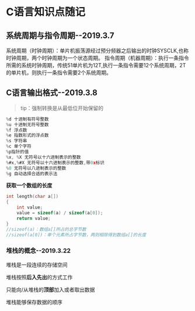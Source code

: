 # C语言知识点随记
##	系统周期与指令周期--2019.3.7
系统周期（时钟周期）：单片机振荡源经过预分频器之后输出的时钟SYSCLK,也称时钟周期，两个时钟周期为一个状态周期。
指令周期（机器周期）：执行一条指令所需的系统时钟周期，传统51单片机为12T,执行一条指令需要12个系统周期，2T的单片机，则执行一条指令需要2个系统周期。

## C语言输出格式--2019.3.8
>tip：强制转换是从最低位开始保留的
>
```C
%d 十进制有符号整数
%u 十进制无符号整数
%f 浮点数
%e 指数形式的浮点数
%s 字符串
%c 单个字符
%p指针的值
%x, %X 无符号以十六进制表示的整数
%#x,%#X	无符号以十六进制表示的整数,带0x标识
%0 无符号以八进制表示的整数
%g 自动选择合适的表示法
```
**获取一个数组的长度**
```C
int length(char a[])
{
    int value;
    value = sizeof(a) / sizeof(a[0]);
    return value;
}
//sizeof(a)：数组a[]所占的总字节数
//sizeof(a[0])：单个元素所占字节数，两则相除得到数组a[]的长度
```
### 堆栈的概念--2019.3.22
堆栈是一段连续的存储空间

堆栈按照**后入先出**的方式工作

只能向/从堆栈的**顶部**加入或者取出数据

堆栈能够保存数据的顺序